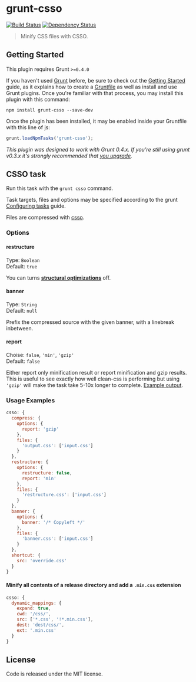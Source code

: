 # grunt-csso

[![Build Status](https://secure.travis-ci.org/t32k/grunt-csso.svg?branch=master)](http://travis-ci.org/t32k/grunt-csso)
[![Dependency Status](https://david-dm.org/t32k/grunt-csso.svg)](https://david-dm.org/t32k/grunt-csso)

> Minify CSS files with CSSO.

## Getting Started
This plugin requires Grunt `>=0.4.0`

If you haven't used [Grunt](http://gruntjs.com/) before, be sure to check out the [Getting Started](http://gruntjs.com/getting-started) guide, as it explains how to create a [Gruntfile](http://gruntjs.com/sample-gruntfile) as well as install and use Grunt plugins. Once you're familiar with that process, you may install this plugin with this command:

```shell
npm install grunt-csso --save-dev
```

Once the plugin has been installed, it may be enabled inside your Gruntfile with this line of js:

```js
grunt.loadNpmTasks('grunt-csso');
```

*This plugin was designed to work with Grunt 0.4.x. If you're still using grunt v0.3.x it's strongly recommended that [you upgrade](http://gruntjs.com/upgrading-from-0.3-to-0.4).*


## CSSO task

Run this task with the `grunt csso` command.

Task targets, files and options may be specified according to the grunt [Configuring tasks](http://gruntjs.com/configuring-tasks) guide.

Files are compressed with [csso](http://css.github.io/csso/).


### Options

#### restructure

Type: `Boolean`  
Default: `true`

You can turns __[structural optimizations](http://bem.info/tools/optimizers/csso/description/)__ off.

#### banner

Type: `String`  
Default: `null`

Prefix the compressed source with the given banner, with a linebreak inbetween.


#### report

Choise: `false`, `'min'`, `'gzip'`  
Default: `false`

Either report only minification result or report minification and gzip results. This is useful to see exactly how well clean-css is performing but using `'gzip'` will make the task take 5-10x longer to complete. [Example output](https://github.com/sindresorhus/maxmin#readme).


### Usage Examples

```js
csso: {
  compress: {
    options: {
      report: 'gzip'
    },
    files: {
      'output.css': ['input.css']
    }
  },
  restructure: {
    options: {
      restructure: false,
      report: 'min'
    },
    files: {
      'restructure.css': ['input.css']
    }
  },
  banner: {
    options: {
      banner: '/* Copyleft */'
    },
    files: {
      'banner.css': ['input.css']
    }
  },
  shortcut: {
    src: 'override.css'
  }
}
```

#### Minify all contents of a release directory and add a `.min.css` extension

```js
csso: {
  dynamic_mappings: {
    expand: true,
    cwd: '/css/',
    src: ['*.css', '!*.min.css'],
    dest: 'dest/css/',
    ext: '.min.css'
  }
}
```

## License

Code is released under the MIT license.